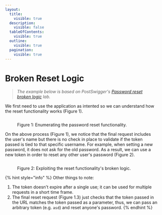 ```yaml
---
layout:
  title:
    visible: true
  description:
    visible: false
  tableOfContents:
    visible: true
  outline:
    visible: true
  pagination:
    visible: true
---
```


# Broken Reset Logic

> _The example below is based on PostSwigger's_ [_Password reset broken logic_](https://portswigger.net/web-security/authentication/other-mechanisms/lab-password-reset-broken-logic) _lab._

We first need to use the application as intented so we can understand how the reset functionality works (Figure 1).

<figure><img src="../../../.gitbook/assets/web_auth_reset_broken_logic_1.avif" alt=""><figcaption><p>Figure 1: Enumerating the password reset functionality.</p></figcaption></figure>

On the above process (Figure 1), we notice that the final request includes the user's name but there is no check in place to validate if the token passed is tied to that specific username. For example, when setting a new password, it does not ask for the old password. As a result, we can use a new token in order to reset any other user's password (Figure 2).

<figure><img src="../../../.gitbook/assets/web_auth_reset_broken_logic_2.avif" alt=""><figcaption><p>Figure 2: Exploiting the reset functionality's broken logic.</p></figcaption></figure>

{% hint style="info" %}
Other things to note:

1. The token doesn't expire after a single use; it can be used for multiple requests in a short time frame.
2. The final reset request (Figure 1.3) just checks that the token passed in the URL matches the token passed as a parameter, thus, we can pass an arbitrary token (e.g. `asd`) and reset anyone's password.
{% endhint %}
